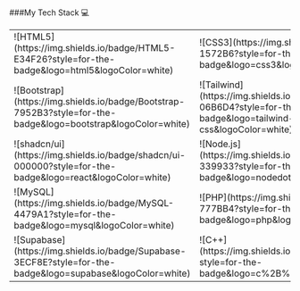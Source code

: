###My Tech Stack 💻

<table>
  <tr>
    <td>![HTML5](https://img.shields.io/badge/HTML5-E34F26?style=for-the-badge&logo=html5&logoColor=white)</td>
    <td>![CSS3](https://img.shields.io/badge/CSS3-1572B6?style=for-the-badge&logo=css3&logoColor=white)</td>
    <td>![JavaScript](https://img.shields.io/badge/JavaScript-F7DF1E?style=for-the-badge&logo=javascript&logoColor=black)</td>
  </tr>
  <tr>
    <td>![Bootstrap](https://img.shields.io/badge/Bootstrap-7952B3?style=for-the-badge&logo=bootstrap&logoColor=white)</td>
    <td>![Tailwind](https://img.shields.io/badge/Tailwind_CSS-06B6D4?style=for-the-badge&logo=tailwind-css&logoColor=white)</td>
    <td>![React](https://img.shields.io/badge/React-20232A?style=for-the-badge&logo=react&logoColor=61DAFB)</td>
  </tr>
  <tr>
    <td>![shadcn/ui](https://img.shields.io/badge/shadcn/ui-000000?style=for-the-badge&logo=react&logoColor=white)</td>
    <td>![Node.js](https://img.shields.io/badge/Node.js-339933?style=for-the-badge&logo=nodedotjs&logoColor=white)</td>
    <td>![Express](https://img.shields.io/badge/Express.js-000000?style=for-the-badge&logo=express&logoColor=white)</td>
  </tr>
  <tr>
    <td>![MySQL](https://img.shields.io/badge/MySQL-4479A1?style=for-the-badge&logo=mysql&logoColor=white)</td>
    <td>![PHP](https://img.shields.io/badge/PHP-777BB4?style=for-the-badge&logo=php&logoColor=white)</td>
    <td>![Appwrite](https://img.shields.io/badge/Appwrite-F02E65?style=for-the-badge&logo=appwrite&logoColor=white)</td>
  </tr>
  <tr>
    <td>![Supabase](https://img.shields.io/badge/Supabase-3ECF8E?style=for-the-badge&logo=supabase&logoColor=white)</td>
    <td>![C++](https://img.shields.io/badge/C++-00599C?style=for-the-badge&logo=c%2B%2B&logoColor=white)</td>
    <td>![Raylib](https://img.shields.io/badge/Raylib-000000?style=for-the-badge&logo=raylib&logoColor=yellow)</td>
  </tr>
</table>
